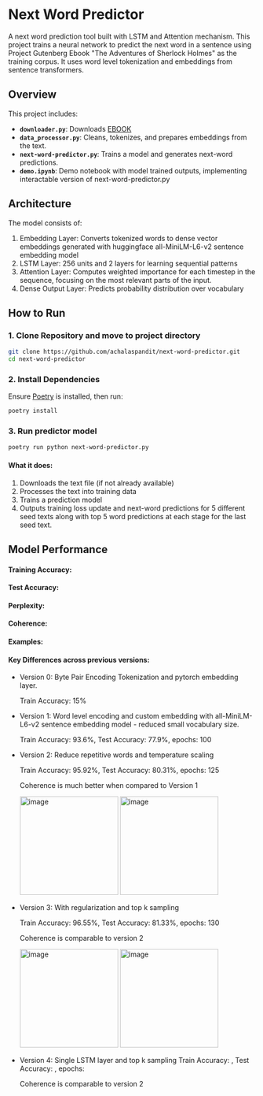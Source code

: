 # Next Word Predictor

A next word prediction tool built with LSTM and Attention mechanism. This project trains a neural network to predict the next word in a sentence using Project Gutenberg Ebook "The Adventures of Sherlock Holmes" as the training corpus. It uses word level tokenization and embeddings from sentence transformers.


## Overview

This project includes:

- **`downloader.py`**: Downloads [EBOOK](https://www.gutenberg.org/files/1661/1661-0.txt)
- **`data_processor.py`**: Cleans, tokenizes, and prepares embeddings from the text.
- **`next-word-predictor.py`**: Trains a model and generates next-word predictions.
- **`demo.ipynb`**: Demo notebook with model trained outputs, implementing interactable version of next-word-predictor.py


## Architecture
The model consists of:

1. Embedding Layer: Converts tokenized words to dense vector embeddings generated with huggingface all-MiniLM-L6-v2 sentence embedding model 
2. LSTM Layer: 256 units and 2 layers for learning sequential patterns
3. Attention Layer: Computes weighted importance for each timestep in the sequence, focusing on the most relevant parts of the input.
4. Dense Output Layer: Predicts probability distribution over vocabulary

## How to Run

### 1. Clone Repository and move to project directory
```bash
git clone https://github.com/achalaspandit/next-word-predictor.git
cd next-word-predictor
```
### 2. Install Dependencies
Ensure [Poetry](https://python-poetry.org/docs/#installation) is installed, then run:

```bash
poetry install
```

### 3. Run predictor model
```bash
poetry run python next-word-predictor.py
```

#### What it does:

1. Downloads the text file (if not already available)
2. Processes the text into training data
3. Trains a prediction model
4. Outputs training loss update and next-word predictions for 5 different seed texts along with top 5 word predictions at each stage for the last seed text.

## Model Performance
#### Training Accuracy: 

#### Test Accuracy:

#### Perplexity:

#### Coherence:

#### Examples:



#### Key Differences across previous versions:
- Version 0: Byte Pair Encoding Tokenization and pytorch embedding layer.

  Train Accuracy: 15%
- Version 1: Word level encoding and custom embedding with all-MiniLM-L6-v2 sentence embedding model - reduced small vocabulary size.

  Train Accuracy: 93.6%, Test Accuracy: 77.9%, epochs: 100
  
- Version 2: Reduce repetitive words and temperature scaling 

  Train Accuracy: 95.92%, Test Accuracy: 80.31%, epochs: 125

  Coherence is much better when compared to Version 1

  <img width="200" height="200" alt="image" src="https://github.com/user-attachments/assets/ae91271e-c9f6-40ee-9510-0d49b7057065" />
  <img width="200" height="200" alt="image" src="https://github.com/user-attachments/assets/02f05e99-9c61-43f1-855e-3614dc6684a3" />

- Version 3: With regularization and top k sampling

  Train Accuracy: 96.55%, Test Accuracy: 81.33%, epochs: 130

  Coherence is comparable to version 2

  <img width="200" height="200" alt="image" src="https://github.com/user-attachments/assets/ac4f605d-8f36-4a22-bc1c-3400c2a0b7d3" />
  <img width="200" height="200" alt="image" src="https://github.com/user-attachments/assets/0cea0ed6-5945-4f2d-a1e7-1d0539b04c29" />

- Version 4: Single LSTM layer and top k sampling
  Train Accuracy: , Test Accuracy: , epochs:

  Coherence is comparable to version 2

